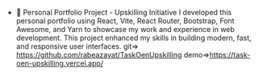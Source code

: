 - 🚀 Personal Portfolio Project - Upskilling Initiative
I developed this personal portfolio using React, Vite, React Router, Bootstrap, Font Awesome, and Yarn to showcase my work and experience in web development. This project enhanced my skills in building modern, fast, and responsive user interfaces. git=> https://github.com/rabeazayat/TaskOenUpskilling
demo=>https://task-oen-upskilling.vercel.app/
